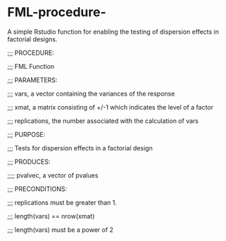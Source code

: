 
# FML-procedure-
A simple Rstudio function for enabling the testing of dispersion effects in factorial designs.

;;; PROCEDURE:

;;;   FML Function

;;; PARAMETERS:

;;;   vars, a vector containing the variances of the response

;;;   xmat, a matrix consisting of +/-1 which indicates the level of a factor

;;;   replications, the number associated with the calculation of vars

;;; PURPOSE:

;;;   Tests for dispersion effects in a factorial design

;;; PRODUCES:

;;;;  pvalvec, a vector of pvalues

;;; PRECONDITIONS:

;;;   replications must be greater than 1.

;;;    length(vars) == nrow(xmat)

;;;    length(vars) must be a power of 2
